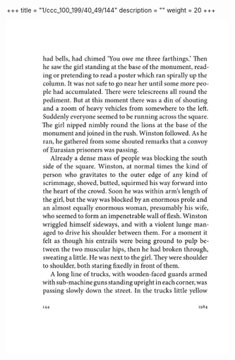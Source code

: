 +++
title = "1/ccc_100_199/40_49/144"
description = ""
weight = 20
+++

<img class="center-fit-jpg" src="/jpg_/out_jpg_1984__144.jpg" ></img>

